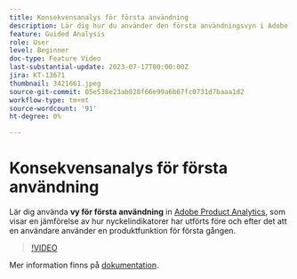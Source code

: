 ```yaml
---
title: Konsekvensanalys för första användning
description: Lär dig hur du använder den första användningsvyn i Adobe Product Analytics, som visar en jämförelse mellan hur nyckelindikatorer har utförts före och efter det att en användare använder en produktfunktion för första gången.
feature: Guided Analysis
role: User
level: Beginner
doc-type: Feature Video
last-substantial-update: 2023-07-17T00:00:00Z
jira: KT-13671
thumbnail: 3421661.jpeg
source-git-commit: 05e538e23ab828f66e99a6b67fc0731d7baaa1d2
workflow-type: tm+mt
source-wordcount: '91'
ht-degree: 0%

---
```



# Konsekvensanalys för första användning

Lär dig använda **vy för första användning** in [Adobe Product Analytics](../../adobe-product-analytics/adobe-product-analytics-overview.md), som visar en jämförelse av hur nyckelindikatorer har utförts före och efter det att en användare använder en produktfunktion för första gången.

>[!VIDEO](https://video.tv.adobe.com/v/3421661/?learn=on)

Mer information finns på [dokumentation](https://experienceleague.adobe.com/docs/analytics-platform/using/guided-analysis/impact/first-use.html).
